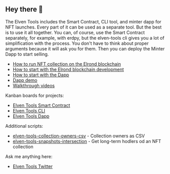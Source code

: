 ## Hey there 👋

The Elven Tools includes the Smart Contract, CLI tool, and minter dapp for NFT launches. Every part of it can be used as a separate tool. But the best is to use it all together. You can, of course, use the Smart Contract separately, for example, with erdpy, but the elven-tools cli gives you a lot of simplification with the process. You don't have to think about proper arguments because it will ask you for them. Then you can deploy the Minter Dapp to start selling.

- [How to run NFT collection on the Elrond blockchain](https://youtu.be/resGP6a7_34)
- [How to start with the Elrond blockchain development](https://www.julian.io/articles/how-to-start-with-elrond.html)
- [How to start with the Dapp](https://www.elven.tools/docs/how-to-start-with-the-dapp.html)
- [Dapp demo](https://dapp-demo.elven.tools/)
- [Walkthrough videos](https://www.youtube.com/channel/UCaj-mgcY9CWbLdZsC5Gt00g/videos)

Kanban boards for projects:
- [Elven Tools Smart Contract](https://github.com/orgs/ElvenTools/projects/4)
- [Elven Tools CLI](https://github.com/orgs/ElvenTools/projects/3)
- [Elven Tools Dapp](https://github.com/orgs/ElvenTools/projects/2)

Additional scripts:
- [elven-tools-collection-owners-csv](https://github.com/ElvenTools/elven-tools-collection-owners-csv) - Collection owners as CSV
- [elven-tools-snapshots-intersection](https://github.com/ElvenTools/elven-tools-snapshots-intersection) - Get long-term hodlers od an NFT collection

Ask me anything here:

- [Elven Tools Twitter](https://twitter.com/ElvenTools)
